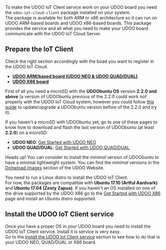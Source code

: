 To make the UDOO IoT Client service work on your UDOO board you need the `udoo-iot-cloud-client` package installed on your system.  
The package is available for both ARM or x86 architecture so it can run on UDOO ARM-based boards and UDOO x86-based boards.
This package provides the service and all what you need to make your UDOO board communicate with the UDOO IoT Cloud Server.

## Prepare the IoT Client

Check the right section accordingly with the boad you want to register in the UDOO IoT Cloud.

<div>
 <ul id="intro-examples" class="nav nav-tabs" role="tablist">
  <li role="presentation" class="active"><a href="#arm-example" aria-controls="arm" role="tab" data-toggle="tab"><b>UDOO ARM/based board (UDOO NEO & UDOO QUAD/DUAL)</b></a></li>
  <li role="presentation"><a href="#x86-example" aria-controls="x86" role="tab" data-toggle="tab"><b>UDOO X86 board</b></a></li>
 </ul>

 <div class="tab-content">
  <div role="tabpanel" class="tab-pane active" id="arm-example">

First of all you need a microSD with the **UDOObuntu OS** version **2.2.0 and above** (a version of UDOObuntu previous of the 2.2.0 could work *not* properly with the UDOO IoT Cloud system, however you could follow [this guide](!Prepare_UDOObuntu_version_before_2.2.0) to update/upgrade a UDOObuntu version before of the 2.2.0 and try it).  

If you haven't a microSD with UDOObuntu yet, go to one of these pages to know how to download and flash the last version of UDOObuntu (at least **2.2.0**) on a microSD:
* **UDOO NEO**: [Get Started with UDOO NEO](https://www.udoo.org/get-started-neo/)
* **UDOO QUAD/DUAL**: [Get Started with UDOO QUAD/DUAL](https://www.udoo.org/get-started-quaddual/)

<span class="label label-warning">Heads up!</span> You can consider to install the *minimal* version of UDOObuntu to have a minimal lightweight system. You can find the *minimal* versions in the [Donwload images](https://www.udoo.org/downloads/) section of the UDOO Website.

  </div>
  <div role="tabpanel" class="tab-pane" id="x86-example">

You need to run a Linux distro to install the UDOO IoT Client.  
For now, the packages are compatible with **Ubuntu 17.10 (Artful Aardvark)** and **Ubuntu 17.04 (Zesty Zapus)**.
If you haven't an OS installed on one of the drive supported by the UDOO X86 go to the [Get Started with UDOO X86](https://www.udoo.org/get-started-x86/) page and install an Ubuntu distro supported.

  </div>
 </div>
<script>
$('#intro-examples a').click(function (e) {
  e.preventDefault()
  $(this).tab('show')
})
</script>

## Install the UDOO IoT Client service

Once you have a proper OS in your UDOO board you need to install the UDOO IoT Client service. Install it is service is very easy.  
Go to the [Install the UDOO Iot Client service](!Install_the_UDOO_Iot_Client_service) section to see how to do that in your UDOO NEO, QUAD/DUAL or X86 board.
